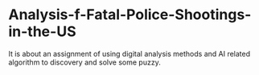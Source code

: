 # Analysis-f-Fatal-Police-Shootings-in-the-US
It is about an assignment of using digital analysis methods and AI related algorithm to discovery and solve some puzzy.
